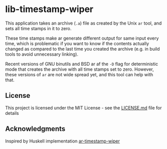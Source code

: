# lib-timestamp-wiper

This application takes an archive (`.a`) file as created by the Unix `ar` tool, and sets all time stamps in it to zero.

These time stamps make ar generate different output for same input every time, which is problematic if you want to know if the contents actually changed as compared to the last time you created the archive (e.g. in build tools to avoid unnecessary linking).

Recent versions of GNU binutils and BSD ar af the `-D` flag for deterministic mode that creates the archive with all time stamps set to zero. However, these versions of `ar` are not wide spread yet, and this tool can help with that.

## License
This project is licensed under the MIT License - see the [LICENSE.md](LICENSE.md) file for details

## Acknowledgments
Inspired by Huskell implementation [ar-timestamp-wiper](https://github.com/nh2/ar-timestamp-wiper)

